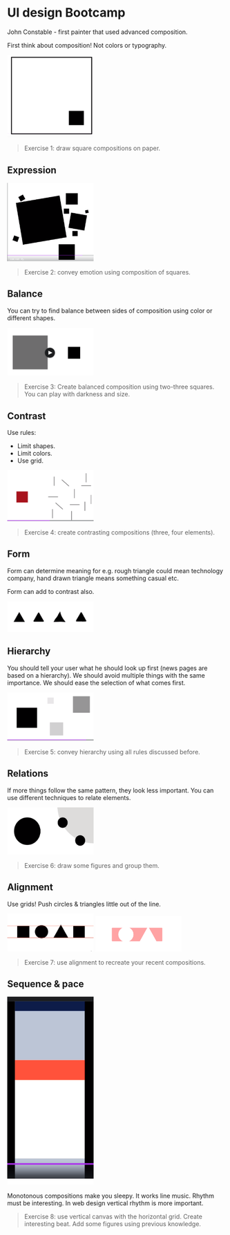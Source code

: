# UI design Bootcamp

John Constable - first painter that used advanced composition.

First think about composition! Not colors or typography.

<img src="composition.png" width="200">

> Exercise 1: draw square compositions on paper.

## Expression

<img src="expression.png" width="200">

> Exercise 2: convey emotion using composition of squares.

## Balance

You can try to find balance between sides of composition using color or different shapes.

<img src="balance.png" width="200">

> Exercise 3: Create balanced composition using two-three squares. You can play with darkness and size.

## Contrast

Use rules:

* Limit shapes.
* Limit colors.
* Use grid.

<img src="contrast.png" width="200">

> Exercise 4: create contrasting compositions (three, four elements).

## Form

Form can determine meaning for e.g. rough triangle could mean technology company, hand drawn triangle means something casual etc.

Form can add to contrast also.

<img src="form.png" width="200">

## Hierarchy

You should tell your user what he should look up first (news pages are based on a hierarchy). We should avoid multiple things with the same importance. We should ease the selection of what comes first.

<img src="hierarchy.png" width="200">

> Exercise 5: convey hierarchy using all rules discussed before.

## Relations

If more things follow the same pattern, they look less important. You can use different techniques to relate elements.

<img src="relations.png" width="200">

> Exercise 6: draw some figures and group them.

## Alignment 

Use grids! Push circles & triangles little out of the line.

<img src="alignment.png" width="200">
<img src="alignment2.png" width="200">

> Exercise 7: use alignment to recreate your recent compositions.

## Sequence & pace

<img src="sequence_pace.png" width="200">

Monotonous compositions make you sleepy. It works line music. Rhythm must be interesting. In web design vertical rhythm is more important.

> Exercise 8: use vertical canvas with the horizontal grid. Create interesting beat. Add some figures using previous knowledge.